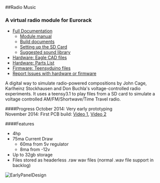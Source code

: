 ##Radio Music

### A virtual radio module for Eurorack 

- [Full Documentation](https://github.com/TomWhitwell/RadioMusic/wiki)
    - [Module manual](https://github.com/TomWhitwell/RadioMusic/wiki/How-to-use-the-Radio-Music-module)  
    - [Build documents](https://github.com/TomWhitwell/RadioMusic/wiki/Building-the-Radio-Music-module)  
    - [Setting up the SD Card](https://github.com/TomWhitwell/RadioMusic/wiki/SD-Card%3A-Format-%26-File-Structure)  
    - [Suggested sound library](https://github.com/TomWhitwell/RadioMusic/wiki/Audio-for-the-SD-Card)  
- [Hardware: Eagle CAD files](https://github.com/TomWhitwell/RadioMusic/tree/master/RadioMusicHardware)
- [Hardware: Parts List](https://github.com/TomWhitwell/RadioMusic/wiki/BOM---Parts-List)
- [Firmware: Teensyduino files](https://github.com/TomWhitwell/RadioMusic/tree/master/RadioMusic)
- [Report Issues with hardware or firmware](https://github.com/TomWhitwell/RadioMusic/issues)

A digital way to simulate radio-powered compositions by John Cage, Karlheinz Stockhausen and Don Buchla's voltage-controlled radio experiments. It uses a teensy3.1 to play files from a SD card to simulate a voltage controlled AM/FM/Shortwave/Time Travel radio. 

####Progress 
October 2014: Very early prototyping  
November 2014: First PCB build: [Video 1](http://instagram.com/p/vCNc37DmSj/), [Video 2](http://instagram.com/p/vnv1T-DmUm/)  

####Features
- 4hp  
- 75ma Current Draw   
    - 60ma from 5v regulator  
    - 8ma from -12v  
- Up to 32gb storage   
- Files stored as headerless .raw wav files (normal .wav file support in backlog)  

![EarlyPanelDesign](https://raw.githubusercontent.com/TomWhitwell/RadioMusic/master/Collateral/img.png)


